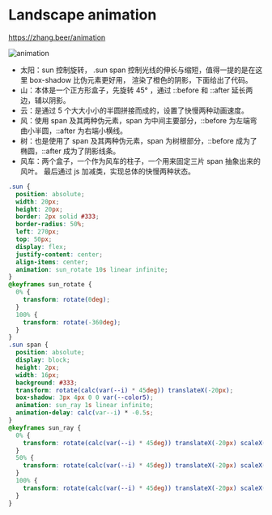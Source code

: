# Landscape animation

<https://zhang.beer/animation>

![animation](https://zhang.beer:9999/ache/beer/blog/animation.gif)

- 太阳：sun 控制旋转， .sun span 控制光线的伸长与缩短，值得一提的是在这里 box-shadow 比伪元素更好用， 渲染了橙色的阴影，下面给出了代码。
- 山：本体是一个正方形盒子，先旋转 45° ，通过 ::before 和 ::after 延长两边，辅以阴影。
- 云：是通过 5 个大大小小的半圆拼接而成的，设置了快慢两种动画速度。
- 风：使用 span 及其两种伪元素，span 为中间主要部分，::before 为左端弯曲小半圆，::after 为右端小横线。
- 树：也是使用了 span 及其两种伪元素，span 为树根部分，::before 成为了椭圆，::after 成为了阴影线条。
- 风车：两个盒子，一个作为风车的柱子，一个用来固定三片 span 抽象出来的风叶。
  最后通过 js 加减类，实现总体的快慢两种状态。

```css
.sun {
  position: absolute;
  width: 20px;
  height: 20px;
  border: 2px solid #333;
  border-radius: 50%;
  left: 270px;
  top: 50px;
  display: flex;
  justify-content: center;
  align-items: center;
  animation: sun_rotate 10s linear infinite;
}
@keyframes sun_rotate {
  0% {
    transform: rotate(0deg);
  }
  100% {
    transform: rotate(-360deg);
  }
}
.sun span {
  position: absolute;
  display: block;
  height: 2px;
  width: 16px;
  background: #333;
  transform: rotate(calc(var(--i) * 45deg)) translateX(-20px);
  box-shadow: 3px 4px 0 0 var(--color5);
  animation: sun_ray 1s linear infinite;
  animation-delay: calc(var--i) * -0.5s;
}
@keyframes sun_ray {
  0% {
    transform: rotate(calc(var(--i) * 45deg)) translateX(-20px) scaleX(1);
  }
  50% {
    transform: rotate(calc(var(--i) * 45deg)) translateX(-20px) scaleX(0.6);
  }
  100% {
    transform: rotate(calc(var(--i) * 45deg)) translateX(-20px) scaleX(1);
  }
}
```
